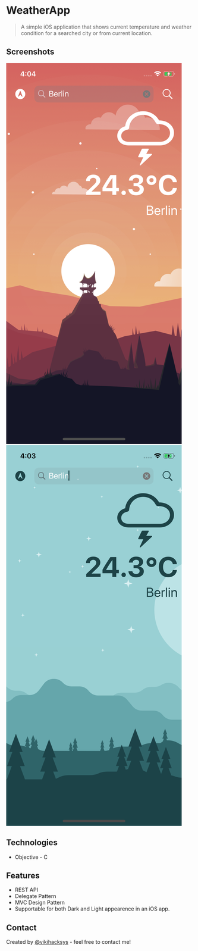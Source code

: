 # WeatherApp
> A simple iOS application that shows current temperature and weather condition for a searched city or from current location. 

## Screenshots
![Dark appearance](https://github.com/vikihacksys/WeatherApp/blob/master/WeatherApp/Dark%20Appearance.png)
![Light appearance](https://github.com/vikihacksys/WeatherApp/blob/master/WeatherApp/Light%20Appearance.png)

## Technologies
* Objective - C

## Features
* REST API
* Delegate Pattern
* MVC Design Pattern
* Supportable for both Dark and Light appearence in an iOS app.

## Contact
Created by [@vikihacksys](https://github.com/vikihacksys) - feel free to contact me!
